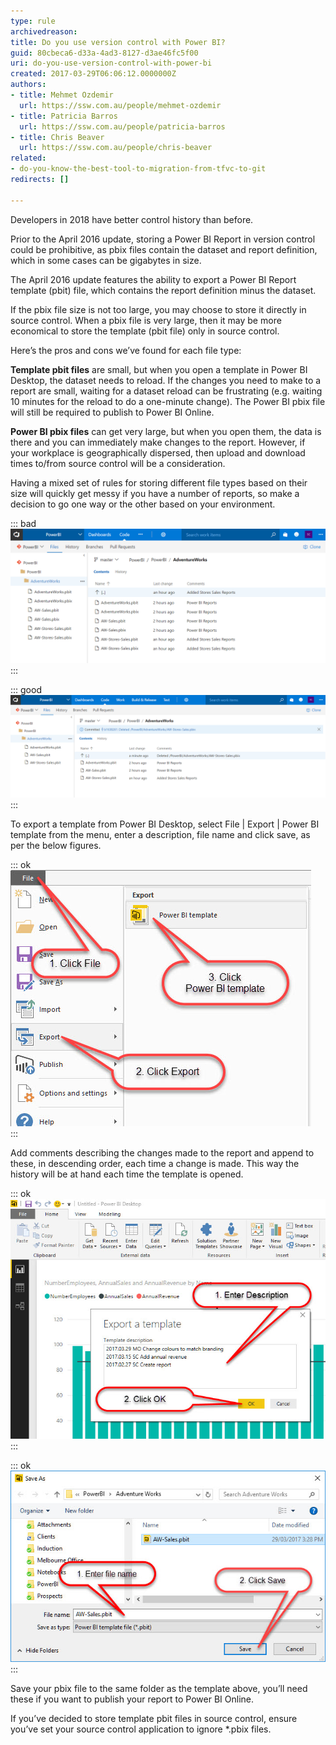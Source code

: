 ```yaml
---
type: rule
archivedreason: 
title: Do you use version control with Power BI?
guid: 80cbeca6-d33a-4ad3-8127-d3ae46fc5f00
uri: do-you-use-version-control-with-power-bi
created: 2017-03-29T06:06:12.0000000Z
authors:
- title: Mehmet Ozdemir
  url: https://ssw.com.au/people/mehmet-ozdemir
- title: Patricia Barros
  url: https://ssw.com.au/people/patricia-barros
- title: Chris Beaver
  url: https://ssw.com.au/people/chris-beaver
related:
- do-you-know-the-best-tool-to-migration-from-tfvc-to-git
redirects: []

---
```


Developers in 2018 have better control history than before.

Prior to the April 2016 update, storing a Power BI Report in version control could be prohibitive, as pbix files contain the dataset and report definition, which in some cases can be gigabytes in size.





The April 2016 update features the ability to export a Power BI Report template (pbit) file, which contains the report definition minus the dataset.




If the pbix file size is not too large, you may choose to store it directly in source control. When a pbix file is very large, then it may be more economical to store the template (pbit file) only in source control.  



Here’s the pros and cons we’ve found for each file type:


<!--endintro-->

**Template pbit files** are small, but when you open a template in Power BI Desktop, the dataset needs to reload.  If the changes you need to make to a report are small, waiting for a dataset reload can be frustrating (e.g. waiting 10 minutes for the reload to do a one-minute change). The Power BI pbix file will still be required to publish to Power BI Online.

**Power BI pbix files** can get very large, but when you open them, the data is there and you can immediately make changes to the report. However, if your workplace is geographically dispersed, then upload and download times to/from source control will be a consideration.

Having a mixed set of rules for storing different file types based on their size will quickly get messy if you have a number of reports, so make a decision to go one way or the other based on your environment.


::: bad  
![Figure: Bad Example – Mixed Template and Power BI Files in Source Control](PowerBI-SourceControl-BadExample.png)  
:::


::: good  
![Figure: Good Example – Single File Type in Source Control](PowerBI-SourceControl-GoodExample.png)  
:::

To export a template from Power BI Desktop, select File | Export | Power BI template from the menu, enter a description, file name and click save, as per the below figures.


::: ok  
![Figure: Exporting a Power BI Template from Power BI Desktop](PowerBI-SourceControl-1-3.jpg)  
:::

Add comments describing the changes made to the report and append to these, in descending order, each time a change is made. This way the history will be at hand each time the template is opened.


::: ok  
![Figure: Enter a Description for the Template](PowerBI-SourceControl-2-3.jpg)  
:::


::: ok  
![Figure: Enter a File Name and Save](PowerBI-SourceControl-3-3.jpg)  
:::

Save your pbix file to the same folder as the template above, you’ll need these if you want to publish your report to Power BI Online.

If you’ve decided to store template pbit files in source control, ensure you’ve set your source control application to ignore \*.pbix files.
